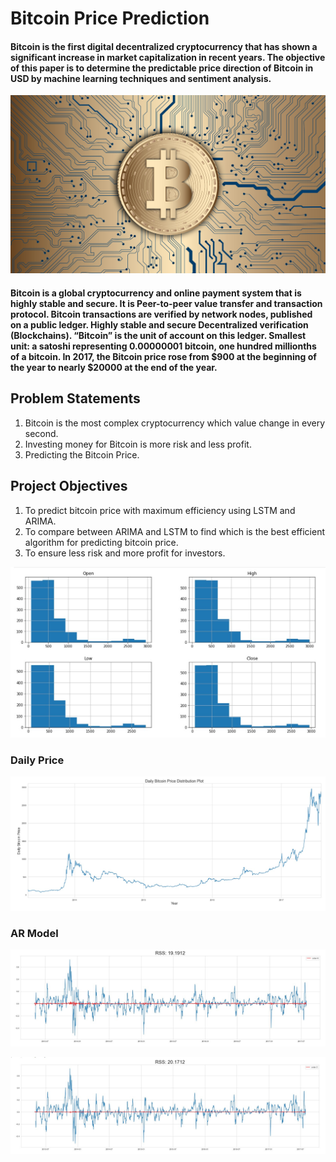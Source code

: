 # Bitcoin Price Prediction

#### Bitcoin is the first digital decentralized cryptocurrency that has shown a significant increase in market capitalization in recent years. The objective of this paper is to determine the predictable price direction of Bitcoin in USD by machine learning techniques and sentiment analysis.

![](https://github.com/ShivankUdayawal/Bitcoin-Pric-Predic/blob/main/Data%20Visualization/01.png)

#### Bitcoin is a global cryptocurrency and online payment system that is highly stable and secure. It is Peer-to-peer value transfer and transaction protocol. Bitcoin transactions are verified by network nodes, published on a public ledger. Highly stable and secure Decentralized verification (Blockchains). “Bitcoin” is the unit of account on this ledger. Smallest unit: a satoshi representing 0.00000001 bitcoin, one hundred millionths of a bitcoin. In 2017, the Bitcoin price rose from $900 at the beginning of the year to nearly $20000 at the end of the year.


## Problem Statements
   1. Bitcoin is the most complex cryptocurrency which value change in every second.
   2. Investing money for Bitcoin is more risk and less profit.
   3. Predicting the Bitcoin Price.

## Project Objectives
  1. To predict bitcoin price with maximum efficiency using LSTM and ARIMA.
  2. To compare between ARIMA and LSTM to find which is the best efficient algorithm for predicting bitcoin price.
  3. To ensure less risk and more profit for investors.
 
 
 ![](https://github.com/ShivankUdayawal/Bitcoin-Pric-Predic/blob/main/Data%20Visualization/1.jpg)
 
 ### Daily Price 
 ![](https://github.com/ShivankUdayawal/Bitcoin-Pric-Predic/blob/main/Data%20Visualization/2.jpg)
 
 ### AR Model
 ![](https://github.com/ShivankUdayawal/Bitcoin-Pric-Predic/blob/main/Data%20Visualization/20.jpg)
 
 ![](https://github.com/ShivankUdayawal/Bitcoin-Pric-Predic/blob/main/Data%20Visualization/21.jpg)
